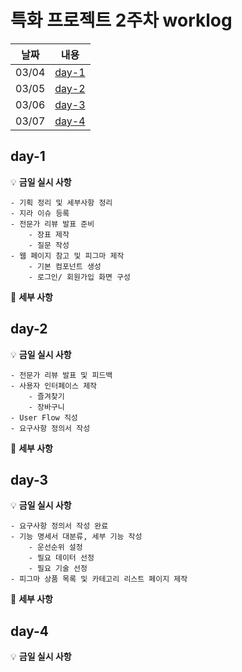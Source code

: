 # 특화 프로젝트 2주차 worklog

|날짜|내용|
|:---:|:---:|
|03/04|[day-1](#day-1)|
|03/05|[day-2](#day-2)|
|03/06|[day-3](#day-3)|
|03/07|[day-4](#day-4)|


## day-1

💡 **금일 실시 사항**

    - 기획 정리 및 세부사항 정리
    - 지라 이슈 등록
    - 전문가 리뷰 발표 준비
        - 장표 제작
        - 질문 작성
    - 웹 페이지 참고 및 피그마 제작
        - 기본 컴포넌트 생성
        - 로그인/ 회원가입 화면 구성
        
📜 **세부 사항**

    


## day-2

💡 **금일 실시 사항**

    - 전문가 리뷰 발표 및 피드백
    - 사용자 인터페이스 제작
        - 즐겨찾기
        - 장바구니
    - User Flow 직성
    - 요구사항 정의서 작성


📜 **세부 사항**

    

## day-3

💡 **금일 실시 사항**

    - 요구사항 정의서 작성 완료
    - 기능 명세서 대분류, 세부 기능 작성
        - 운선순위 설정
        - 필요 데이터 선정
        - 필요 기술 선정
    - 피그마 상품 목록 및 카테고리 리스트 페이지 제작


📜 **세부 사항**


## day-4

💡 **금일 실시 사항**

